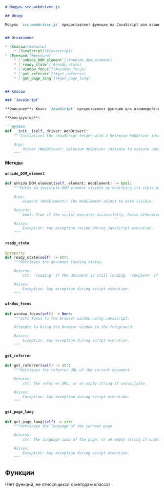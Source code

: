 ```markdown
# Модуль src.webdriver.js

## Обзор

Модуль `src.webdriver.js` предоставляет функции на JavaScript для взаимодействия с веб-страницей, расширяя возможности Selenium WebDriver.  Он включает в себя функции для отображения невидимых элементов DOM, получения метаданных страницы (статус загрузки, referrer, язык) и управления фокусом браузера.


## Оглавление

* [Классы](#классы)
    * [JavaScript](#javascript)
* [Функции](#функции)
    * [`unhide_DOM_element`](#unhide_dom_element)
    * [`ready_state`](#ready_state)
    * [`window_focus`](#window_focus)
    * [`get_referrer`](#get_referrer)
    * [`get_page_lang`](#get_page_lang)


## Классы

### `JavaScript`

**Описание**: Класс `JavaScript` предоставляет функции для взаимодействия с веб-страницей посредством JavaScript.

**Конструктор**:

```python
def __init__(self, driver: WebDriver):
    """Initializes the JavaScript helper with a Selenium WebDriver instance.

    Args:
        driver (WebDriver): Selenium WebDriver instance to execute JavaScript.
    """
```


**Методы**:

#### `unhide_DOM_element`

```python
def unhide_DOM_element(self, element: WebElement) -> bool:
    """Makes an invisible DOM element visible by modifying its style properties.

    Args:
        element (WebElement): The WebElement object to make visible.

    Returns:
        bool: True if the script executes successfully, False otherwise.

    Raises:
        Exception: Any exception raised during JavaScript execution.
    """
```

#### `ready_state`

```python
@property
def ready_state(self) -> str:
    """Retrieves the document loading status.

    Returns:
        str: 'loading' if the document is still loading, 'complete' if loading is finished.

    Raises:
        Exception: Any exception during script execution.
    """
```

#### `window_focus`

```python
def window_focus(self) -> None:
    """Sets focus to the browser window using JavaScript.

    Attempts to bring the browser window to the foreground.

    Raises:
        Exception: Any exception during script execution.
    """
```

#### `get_referrer`

```python
def get_referrer(self) -> str:
    """Retrieves the referrer URL of the current document.

    Returns:
        str: The referrer URL, or an empty string if unavailable.

    Raises:
        Exception: Any exception during script execution.
    """
```


#### `get_page_lang`

```python
def get_page_lang(self) -> str:
    """Retrieves the language of the current page.

    Returns:
        str: The language code of the page, or an empty string if unavailable.

    Raises:
        Exception: Any exception during script execution.
    """
```

## Функции

(Нет функций, не относящихся к методам класса)


```
```
